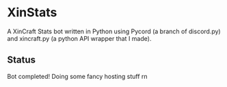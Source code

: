 # XinStats
A XinCraft Stats bot written in Python using Pycord (a branch of discord.py) and xincraft.py (a python API wrapper that I made).

## Status
Bot completed! Doing some fancy hosting stuff rn